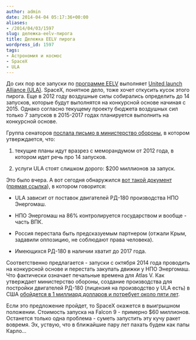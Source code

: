 ```yaml
---
author: admin
date: 2014-04-04 05:17:36+00:00
aliases:
- /2014/04/03/1597
slug: дележка-eelv-пирога
title: Дележка EELV пирога
wordpress_id: 1597
tags:
- Астрономия и космос
- SpaceX
- ULA
---
```


До сих пор все запуски по [программе EELV](http://en.wikipedia.org/wiki/Evolved_Expendable_Launch_Vehicle) выполняет [United launch Alliance (ULA)](http://www.ulalaunch.com/site/default.shtml). SpaceX, понятное дело, тоже хочет откусить кусок этого пирога. Еще в 2012 году воздушные силы собирались определить до 14 запусков, которые будут выполнятся на конкурсной основе начиная с 2015. Однако согласно текущему проекту бюджета воздушных сил только 7 запусков в 2015-2017 годах планируется выполнить на конкурсной основе.

<!--more-->

Группа сенаторов [послала письмо в министерство обороны](http://www.feinstein.senate.gov/public/index.cfm/press-releases?ID=9e2e8ba6-b6a9-4d3a-9a45-b2199b84e22b), в котором утверждается, что:

  1. текущие планы идут вразрез с меморандумом от 2012 года, в котором идет речь про 14 запусков.

  2. услуги ULA стоят слишком дорого: $200 миллионов за запуск.

Это было вчера. А вот сегодня обнаружился [вот такой документ](http://www.americaspace.com/?p=56744) ([прямая ссылка](http://americaspace.com/internal_docs/spacex_docs/responsible_sourcing_of_rocket_engines.pdf)), в котором говорится:

  * ULA зависит от поставок двигателей РД-180 производства НПО Энергомаш.

  * НПО Энергомаш на 86% контролируется государством и вообще - часть ВПК.

  * Россия перестала быть предсказуемым партнером (отжали Крым, задавили оппозицию, не соблюдают права человека).

  * Имеющихся РД-180 в наличии хватит до 2017 года.

Соответственно предлагается - запуски с октября 2014 года проводить на конкурсной основе и перестать закупать движки у НПО Энергомаш. Что фактически означает печальные времена для Atlas V. Как утверждает министерство обороны, создание производства для постройки двигателей РД-180 (лицензия на производство у ULA есть) в США [обойдется в 1 миллиард долларов и потребует около пяти лет](http://www.aviationweek.com/Article.aspx?id=/article-xml/AW_03_24_2014_p28-673866.xml).

Если это предложение пройдет, то SpaceX окажется в выигрышном положении. Стоимость запуска на Falcon 9 - примерно $60 миллионов. Останется только одна проблема - суметь запустить эту кучу ракет вовремя. Эх, уствую, что в ближайшие пару лет пахать будем как папы Карло...
